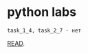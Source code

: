 # python labs
    task_1_4, task_2_7 - нет
 [READ](https://github.com/yokithai17/python-labs/tree/main/lab_work.ipynb).